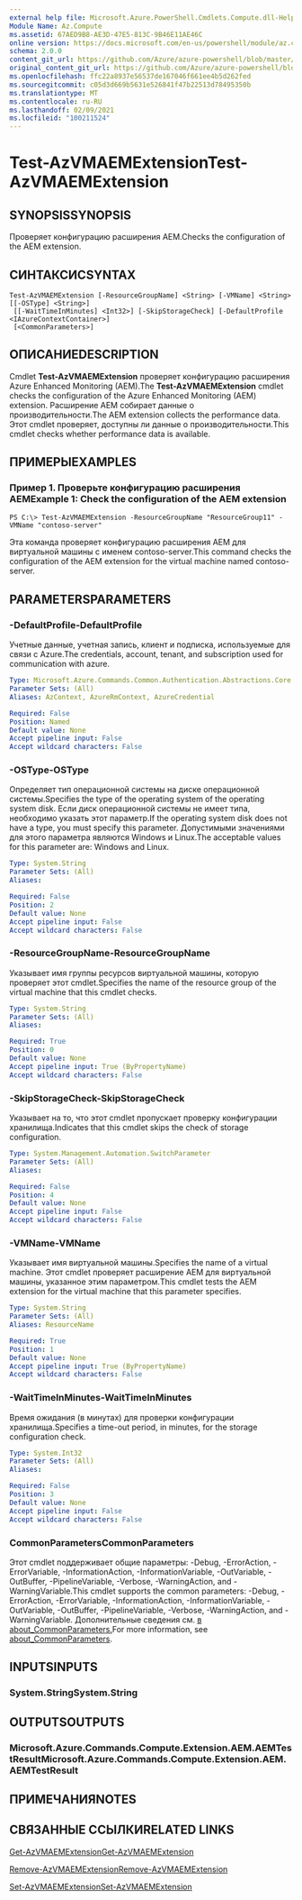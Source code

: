```yaml
---
external help file: Microsoft.Azure.PowerShell.Cmdlets.Compute.dll-Help.xml
Module Name: Az.Compute
ms.assetid: 67AED9B8-AE3D-47E5-813C-9B46E11AE46C
online version: https://docs.microsoft.com/en-us/powershell/module/az.compute/test-azvmaemextension
schema: 2.0.0
content_git_url: https://github.com/Azure/azure-powershell/blob/master/src/Compute/Compute/help/Test-AzVMAEMExtension.md
original_content_git_url: https://github.com/Azure/azure-powershell/blob/master/src/Compute/Compute/help/Test-AzVMAEMExtension.md
ms.openlocfilehash: ffc22a8937e56537de167046f661ee4b5d262fed
ms.sourcegitcommit: c05d3d669b5631e526841f47b22513d78495350b
ms.translationtype: MT
ms.contentlocale: ru-RU
ms.lasthandoff: 02/09/2021
ms.locfileid: "100211524"
---
```

# <span data-ttu-id="f4e24-101">Test-AzVMAEMExtension</span><span class="sxs-lookup"><span data-stu-id="f4e24-101">Test-AzVMAEMExtension</span></span>

## <span data-ttu-id="f4e24-102">SYNOPSIS</span><span class="sxs-lookup"><span data-stu-id="f4e24-102">SYNOPSIS</span></span>
<span data-ttu-id="f4e24-103">Проверяет конфигурацию расширения AEM.</span><span class="sxs-lookup"><span data-stu-id="f4e24-103">Checks the configuration of the AEM extension.</span></span>

## <span data-ttu-id="f4e24-104">СИНТАКСИС</span><span class="sxs-lookup"><span data-stu-id="f4e24-104">SYNTAX</span></span>

```
Test-AzVMAEMExtension [-ResourceGroupName] <String> [-VMName] <String> [[-OSType] <String>]
 [[-WaitTimeInMinutes] <Int32>] [-SkipStorageCheck] [-DefaultProfile <IAzureContextContainer>]
 [<CommonParameters>]
```

## <span data-ttu-id="f4e24-105">ОПИСАНИЕ</span><span class="sxs-lookup"><span data-stu-id="f4e24-105">DESCRIPTION</span></span>
<span data-ttu-id="f4e24-106">Cmdlet **Test-AzVMAEMExtension** проверяет конфигурацию расширения Azure Enhanced Monitoring (AEM).</span><span class="sxs-lookup"><span data-stu-id="f4e24-106">The **Test-AzVMAEMExtension** cmdlet checks the configuration of the Azure Enhanced Monitoring (AEM) extension.</span></span>
<span data-ttu-id="f4e24-107">Расширение AEM собирает данные о производительности.</span><span class="sxs-lookup"><span data-stu-id="f4e24-107">The AEM extension collects the performance data.</span></span>
<span data-ttu-id="f4e24-108">Этот cmdlet проверяет, доступны ли данные о производительности.</span><span class="sxs-lookup"><span data-stu-id="f4e24-108">This cmdlet checks whether performance data is available.</span></span>

## <span data-ttu-id="f4e24-109">ПРИМЕРЫ</span><span class="sxs-lookup"><span data-stu-id="f4e24-109">EXAMPLES</span></span>

### <span data-ttu-id="f4e24-110">Пример 1. Проверьте конфигурацию расширения AEM</span><span class="sxs-lookup"><span data-stu-id="f4e24-110">Example 1: Check the configuration of the AEM extension</span></span>
```
PS C:\> Test-AzVMAEMExtension -ResourceGroupName "ResourceGroup11" -VMName "contoso-server"
```

<span data-ttu-id="f4e24-111">Эта команда проверяет конфигурацию расширения AEM для виртуальной машины с именем contoso-server.</span><span class="sxs-lookup"><span data-stu-id="f4e24-111">This command checks the configuration of the AEM extension for the virtual machine named contoso-server.</span></span>

## <span data-ttu-id="f4e24-112">PARAMETERS</span><span class="sxs-lookup"><span data-stu-id="f4e24-112">PARAMETERS</span></span>

### <span data-ttu-id="f4e24-113">-DefaultProfile</span><span class="sxs-lookup"><span data-stu-id="f4e24-113">-DefaultProfile</span></span>
<span data-ttu-id="f4e24-114">Учетные данные, учетная запись, клиент и подписка, используемые для связи с Azure.</span><span class="sxs-lookup"><span data-stu-id="f4e24-114">The credentials, account, tenant, and subscription used for communication with azure.</span></span>

```yaml
Type: Microsoft.Azure.Commands.Common.Authentication.Abstractions.Core.IAzureContextContainer
Parameter Sets: (All)
Aliases: AzContext, AzureRmContext, AzureCredential

Required: False
Position: Named
Default value: None
Accept pipeline input: False
Accept wildcard characters: False
```

### <span data-ttu-id="f4e24-115">-OSType</span><span class="sxs-lookup"><span data-stu-id="f4e24-115">-OSType</span></span>
<span data-ttu-id="f4e24-116">Определяет тип операционной системы на диске операционной системы.</span><span class="sxs-lookup"><span data-stu-id="f4e24-116">Specifies the type of the operating system of the operating system disk.</span></span>
<span data-ttu-id="f4e24-117">Если диск операционной системы не имеет типа, необходимо указать этот параметр.</span><span class="sxs-lookup"><span data-stu-id="f4e24-117">If the operating system disk does not have a type, you must specify this parameter.</span></span>
<span data-ttu-id="f4e24-118">Допустимыми значениями для этого параметра являются Windows и Linux.</span><span class="sxs-lookup"><span data-stu-id="f4e24-118">The acceptable values for this parameter are: Windows and Linux.</span></span>

```yaml
Type: System.String
Parameter Sets: (All)
Aliases:

Required: False
Position: 2
Default value: None
Accept pipeline input: False
Accept wildcard characters: False
```

### <span data-ttu-id="f4e24-119">-ResourceGroupName</span><span class="sxs-lookup"><span data-stu-id="f4e24-119">-ResourceGroupName</span></span>
<span data-ttu-id="f4e24-120">Указывает имя группы ресурсов виртуальной машины, которую проверяет этот cmdlet.</span><span class="sxs-lookup"><span data-stu-id="f4e24-120">Specifies the name of the resource group of the virtual machine that this cmdlet checks.</span></span>

```yaml
Type: System.String
Parameter Sets: (All)
Aliases:

Required: True
Position: 0
Default value: None
Accept pipeline input: True (ByPropertyName)
Accept wildcard characters: False
```

### <span data-ttu-id="f4e24-121">-SkipStorageCheck</span><span class="sxs-lookup"><span data-stu-id="f4e24-121">-SkipStorageCheck</span></span>
<span data-ttu-id="f4e24-122">Указывает на то, что этот cmdlet пропускает проверку конфигурации хранилища.</span><span class="sxs-lookup"><span data-stu-id="f4e24-122">Indicates that this cmdlet skips the check of storage configuration.</span></span>

```yaml
Type: System.Management.Automation.SwitchParameter
Parameter Sets: (All)
Aliases:

Required: False
Position: 4
Default value: None
Accept pipeline input: False
Accept wildcard characters: False
```

### <span data-ttu-id="f4e24-123">-VMName</span><span class="sxs-lookup"><span data-stu-id="f4e24-123">-VMName</span></span>
<span data-ttu-id="f4e24-124">Указывает имя виртуальной машины.</span><span class="sxs-lookup"><span data-stu-id="f4e24-124">Specifies the name of a virtual machine.</span></span>
<span data-ttu-id="f4e24-125">Этот cmdlet проверяет расширение AEM для виртуальной машины, указанное этим параметром.</span><span class="sxs-lookup"><span data-stu-id="f4e24-125">This cmdlet tests the AEM extension for the virtual machine that this parameter specifies.</span></span>

```yaml
Type: System.String
Parameter Sets: (All)
Aliases: ResourceName

Required: True
Position: 1
Default value: None
Accept pipeline input: True (ByPropertyName)
Accept wildcard characters: False
```

### <span data-ttu-id="f4e24-126">-WaitTimeInMinutes</span><span class="sxs-lookup"><span data-stu-id="f4e24-126">-WaitTimeInMinutes</span></span>
<span data-ttu-id="f4e24-127">Время ожидания (в минутах) для проверки конфигурации хранилища.</span><span class="sxs-lookup"><span data-stu-id="f4e24-127">Specifies a time-out period, in minutes, for the storage configuration check.</span></span>

```yaml
Type: System.Int32
Parameter Sets: (All)
Aliases:

Required: False
Position: 3
Default value: None
Accept pipeline input: False
Accept wildcard characters: False
```

### <span data-ttu-id="f4e24-128">CommonParameters</span><span class="sxs-lookup"><span data-stu-id="f4e24-128">CommonParameters</span></span>
<span data-ttu-id="f4e24-129">Этот cmdlet поддерживает общие параметры: -Debug, -ErrorAction, -ErrorVariable, -InformationAction, -InformationVariable, -OutVariable, -OutBuffer, -PipelineVariable, -Verbose, -WarningAction, and -WarningVariable.</span><span class="sxs-lookup"><span data-stu-id="f4e24-129">This cmdlet supports the common parameters: -Debug, -ErrorAction, -ErrorVariable, -InformationAction, -InformationVariable, -OutVariable, -OutBuffer, -PipelineVariable, -Verbose, -WarningAction, and -WarningVariable.</span></span> <span data-ttu-id="f4e24-130">Дополнительные сведения см. [в about_CommonParameters.](http://go.microsoft.com/fwlink/?LinkID=113216)</span><span class="sxs-lookup"><span data-stu-id="f4e24-130">For more information, see [about_CommonParameters](http://go.microsoft.com/fwlink/?LinkID=113216).</span></span>

## <span data-ttu-id="f4e24-131">INPUTS</span><span class="sxs-lookup"><span data-stu-id="f4e24-131">INPUTS</span></span>

### <span data-ttu-id="f4e24-132">System.String</span><span class="sxs-lookup"><span data-stu-id="f4e24-132">System.String</span></span>

## <span data-ttu-id="f4e24-133">OUTPUTS</span><span class="sxs-lookup"><span data-stu-id="f4e24-133">OUTPUTS</span></span>

### <span data-ttu-id="f4e24-134">Microsoft.Azure.Commands.Compute.Extension.AEM.AEMTestResult</span><span class="sxs-lookup"><span data-stu-id="f4e24-134">Microsoft.Azure.Commands.Compute.Extension.AEM.AEMTestResult</span></span>

## <span data-ttu-id="f4e24-135">ПРИМЕЧАНИЯ</span><span class="sxs-lookup"><span data-stu-id="f4e24-135">NOTES</span></span>

## <span data-ttu-id="f4e24-136">СВЯЗАННЫЕ ССЫЛКИ</span><span class="sxs-lookup"><span data-stu-id="f4e24-136">RELATED LINKS</span></span>

[<span data-ttu-id="f4e24-137">Get-AzVMAEMExtension</span><span class="sxs-lookup"><span data-stu-id="f4e24-137">Get-AzVMAEMExtension</span></span>](./Get-AzVMAEMExtension.md)

[<span data-ttu-id="f4e24-138">Remove-AzVMAEMExtension</span><span class="sxs-lookup"><span data-stu-id="f4e24-138">Remove-AzVMAEMExtension</span></span>](./Remove-AzVMAEMExtension.md)

[<span data-ttu-id="f4e24-139">Set-AzVMAEMExtension</span><span class="sxs-lookup"><span data-stu-id="f4e24-139">Set-AzVMAEMExtension</span></span>](./Set-AzVMAEMExtension.md)


